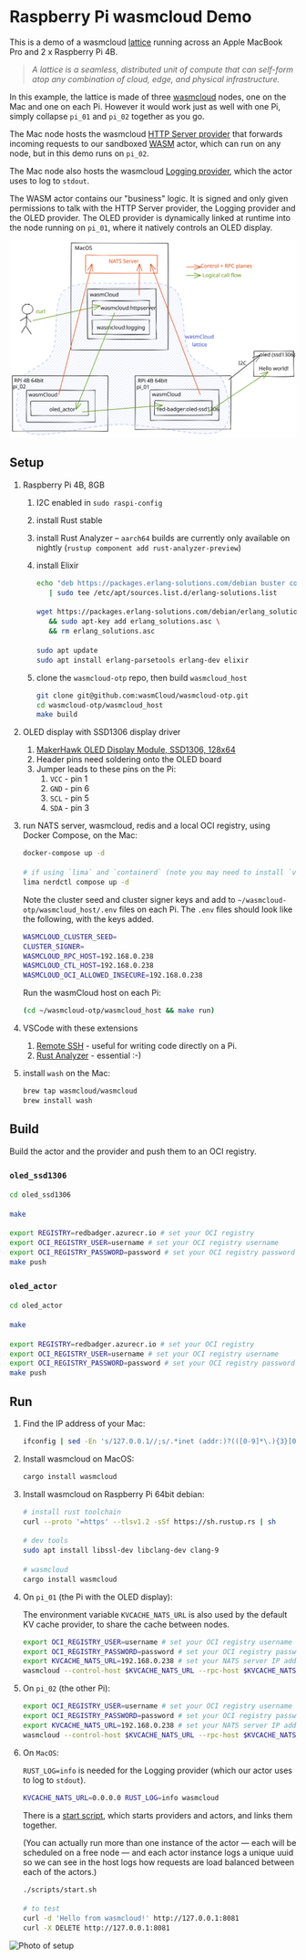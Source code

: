 # Raspberry Pi wasmcloud Demo

This is a demo of a wasmcloud [lattice](https://www.wasmcloud.dev/reference/lattice) running across an Apple MacBook Pro and 2 x Raspberry Pi 4B.

> _A lattice is a seamless, distributed unit of compute that can self-form atop any combination of cloud, edge, and physical infrastructure._

In this example, the lattice is made of three [wasmcloud](https://wasmcloud.dev/) nodes, one on the Mac and one on each Pi. However it would work just as well with one Pi, simply collapse `pi_01` and `pi_02` together as you go.

The Mac node hosts the wasmcloud [HTTP Server provider](https://github.com/wasmCloud/capability-providers) that forwards incoming requests to our sandboxed [WASM](https://webassembly.org/) actor, which can run on any node, but in this demo runs on `pi_02`.

The Mac node also hosts the wasmcloud [Logging provider](https://github.com/wasmCloud/capability-providers), which the actor uses to log to `stdout`.

The WASM actor contains our "business" logic. It is signed and only given permissions to talk with the HTTP Server provider, the Logging provider and the OLED provider. The OLED provider is dynamically linked at runtime into the node running on `pi_01`, where it natively controls an OLED display.

![wasmcloud lattice across Mac and Pi](./docs/wasmcloud-lattice.svg)

## Setup

1. Raspberry Pi 4B, 8GB

   1. I2C enabled in `sudo raspi-config`
   2. install Rust stable
   3. install Rust Analyzer – `aarch64` builds are currently only available on nightly (`rustup component add rust-analyzer-preview`)
   4. install Elixir

      ```bash
      echo "deb https://packages.erlang-solutions.com/debian buster contrib" \
         | sudo tee /etc/apt/sources.list.d/erlang-solutions.list

      wget https://packages.erlang-solutions.com/debian/erlang_solutions.asc \
         && sudo apt-key add erlang_solutions.asc \
         && rm erlang_solutions.asc

      sudo apt update
      sudo apt install erlang-parsetools erlang-dev elixir
      ```

   5. clone the `wasmcloud-otp` repo, then build `wasmcloud_host`

      ```bash
      git clone git@github.com:wasmCloud/wasmcloud-otp.git
      cd wasmcloud-otp/wasmcloud_host
      make build
      ```

2. OLED display with SSD1306 display driver

   1. [MakerHawk OLED Display Module, SSD1306, 128x64](https://smile.amazon.co.uk/gp/product/B0777HHQDT)
   2. Header pins need soldering onto the OLED board
   3. Jumper leads to these pins on the Pi:
      1. `VCC` - pin 1
      2. `GND` - pin 6
      3. `SCL` - pin 5
      4. `SDA` - pin 3

3. run NATS server, wasmcloud, redis and a local OCI registry, using Docker Compose, on the Mac:

   ```sh
   docker-compose up -d

   # if using `lima` and `containerd` (note you may need to install `vde_vmnet` as per https://github.com/lima-vm/lima/blob/master/docs/network.md to allow access to NATS from other machines)
   lima nerdctl compose up -d
   ```

   Note the cluster seed and cluster signer keys and add to `~/wasmcloud-otp/wasmcloud_host/.env` files on each Pi. The `.env` files should look like the following, with the keys added.

   ```bash
   WASMCLOUD_CLUSTER_SEED=
   CLUSTER_SIGNER=
   WASMCLOUD_RPC_HOST=192.168.0.238
   WASMCLOUD_CTL_HOST=192.168.0.238
   WASMCLOUD_OCI_ALLOWED_INSECURE=192.168.0.238
   ```

   Run the wasmCloud host on each Pi:

   ```bash
   (cd ~/wasmcloud-otp/wasmcloud_host && make run)
   ```

4. VSCode with these extensions

   1. [Remote SSH](https://code.visualstudio.com/docs/remote/ssh) - useful for writing code directly on a Pi.
   2. [Rust Analyzer](https://marketplace.visualstudio.com/items?itemName=matklad.rust-analyzer) - essential :-)

5. install `wash` on the Mac:

   ```sh
   brew tap wasmcloud/wasmcloud
   brew install wash
   ```

## Build

Build the actor and the provider and push them to an OCI registry.

### `oled_ssd1306`

```sh
cd oled_ssd1306

make

export REGISTRY=redbadger.azurecr.io # set your OCI registry
export OCI_REGISTRY_USER=username # set your OCI registry username
export OCI_REGISTRY_PASSWORD=password # set your OCI registry password
make push
```

### `oled_actor`

```sh
cd oled_actor

make

export REGISTRY=redbadger.azurecr.io # set your OCI registry
export OCI_REGISTRY_USER=username # set your OCI registry username
export OCI_REGISTRY_PASSWORD=password # set your OCI registry password
make push
```

## Run

1. Find the IP address of your Mac:

   ```sh
   ifconfig | sed -En 's/127.0.0.1//;s/.*inet (addr:)?(([0-9]*\.){3}[0-9]*).*/\2/p'
   ```

2. Install wasmcloud on MacOS:

   ```bash
   cargo install wasmcloud
   ```

3. Install wasmcloud on Raspberry Pi 64bit debian:

   ```bash
   # install rust toolchain
   curl --proto '=https' --tlsv1.2 -sSf https://sh.rustup.rs | sh

   # dev tools
   sudo apt install libssl-dev libclang-dev clang-9

   # wasmcloud
   cargo install wasmcloud
   ```

4. On `pi_01` (the Pi with the OLED display):

   The environment variable `KVCACHE_NATS_URL` is also used by the default KV cache provider, to share the cache between nodes.

   ```sh
   export OCI_REGISTRY_USER=username # set your OCI registry username
   export OCI_REGISTRY_PASSWORD=password # set your OCI registry password
   export KVCACHE_NATS_URL=192.168.0.238 # set your NATS server IP address from step 1
   wasmcloud --control-host $KVCACHE_NATS_URL --rpc-host $KVCACHE_NATS_URL --allow-live-updates --label name=pi-01
   ```

5. On `pi_02` (the other Pi):

   ```sh
   export OCI_REGISTRY_USER=username # set your OCI registry username
   export OCI_REGISTRY_PASSWORD=password # set your OCI registry password
   export KVCACHE_NATS_URL=192.168.0.238 # set your NATS server IP address from step 1
   wasmcloud --control-host $KVCACHE_NATS_URL --rpc-host $KVCACHE_NATS_URL --allow-live-updates --label name=pi-02
   ```

6. On `MacOS`:

   `RUST_LOG=info` is needed for the Logging provider (which our actor uses to log to `stdout`).

   ```sh
   KVCACHE_NATS_URL=0.0.0.0 RUST_LOG=info wasmcloud
   ```

   There is a [start script](./scripts/start.sh), which starts providers and actors, and links them together.

   (You can actually run more than one instance of the actor — each will be scheduled on a free node — and each actor instance logs a unique uuid so we can see in the host logs how requests are load balanced between each of the actors.)

   ```sh
   ./scripts/start.sh

   # to test
   curl -d 'Hello from wasmcloud!' http://127.0.0.1:8081
   curl -X DELETE http://127.0.0.1:8081
   ```

![Photo of setup](docs/wasmcloud.jpg)
